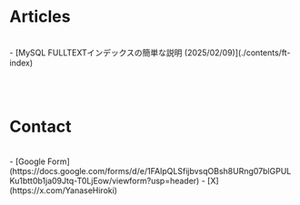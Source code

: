# Articles
<br>
- [MySQL FULLTEXTインデックスの簡単な説明 (2025/02/09)](./contents/ft-index)

<br><br>

# Contact
<br>
- [Google Form](https://docs.google.com/forms/d/e/1FAIpQLSfijbvsqOBsh8URng07blGPULKu1btt0b1ja09Jtq-T0LjEow/viewform?usp=header)
- [X](https://x.com/YanaseHiroki)

<br><br><br>
